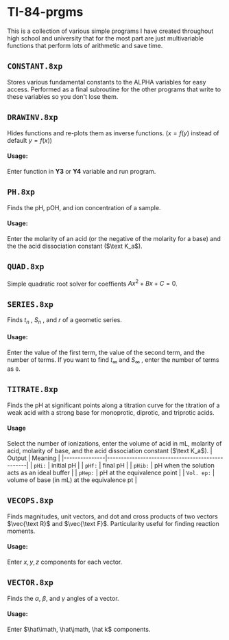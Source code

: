 # TI-84-prgms
This is a collection of various simple programs I have created throughout high school and university that for the most part are just multivariable functions that perform lots of arithmetic and save time.

## `CONSTANT.8xp`
Stores various fundamental constants to the ALPHA variables for easy access. Performed as a final subroutine for the other programs that write to these variables so you don't lose them. <BR>

## `DRAWINV.8xp`
­­Hides functions and re-plots them as inverse functions. $\big(x=f(y)$ instead of default $y=f(x)\big)$
#### Usage:
Enter function in **Y3** or **Y4** variable and run program.

## `PH.8xp`
Finds the pH, pOH, and ion concentration of a sample.
#### Usage:
Enter the molarity of an acid (or the negative of the molarity for a base) and the the acid dissociation constant ($\text K_a$).

## `QUAD.8xp`
Simple quadratic root solver for coeffients $Ax^2 + Bx + C = 0$.

## `SERIES.8xp`
Finds $t_n$ , $S_n$ , and $r$ of a geometic series.
#### Usage:
Enter the value of the first term, the value of the second term, and the number of terms. If you want to find $t_\infty$ and $S_\infty$ , enter the number of terms as `0`.

## `TITRATE.8xp`
Finds the pH at significant points along a titration curve for the titration of a weak acid with a strong base for monoprotic, diprotic, and triprotic acids.
#### Usage
Select the number of ionizations, enter the volume of acid in mL, molarity of acid, molarity of base, and the acid dissociation constant ($\text K_a$).
| Output        | Meaning                                         |
|---------------|-------------------------------------------------|
| `pHi:`        | initial pH                                      |
| `pHf:`        | final pH                                        |
| `pHib:`       | pH when the solution acts as an ideal buffer    |
| `pHep:`       | pH at the equivalence point                     |
| `Vol. ep:`    | volume of base (in mL) at the equivalence pt    |


## `VECOPS.8xp`
Finds magnitudes, unit vectors, and dot and cross products of two vectors $\vec{\text R}$ and $\vec{\text F}$. Particularity useful for finding reaction moments.
#### Usage:
Enter $x, y, z$ components for each vector.
## `VECTOR.8xp`
Finds the $\alpha$, $\beta$, and $\gamma$ angles of a vector.
#### Usage:
Enter $\hat\imath, \hat\jmath, \hat k$ components.
